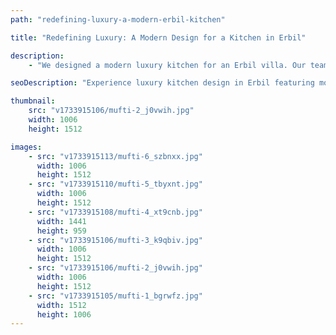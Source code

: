 ```yaml
---
path: "redefining-luxury-a-modern-erbil-kitchen"

title: "Redefining Luxury: A Modern Design for a Kitchen in Erbil"

description:
    - "We designed a modern luxury kitchen for an Erbil villa. Our team combined new design styles to create a beautiful and functional kitchen. The space features high-end appliances, smooth countertops, and elegant cabinets. The layout makes cooking and moving around easy. Natural light fills the room, creating a warm and welcoming atmosphere. This kitchen shows how modern design can make daily life both comfortable and stylish. Contact us to discuss your kitchen design."

seoDescription: "Experience luxury kitchen design in Erbil featuring modern aesthetics and premium finishes. Transform your space with our expert designers. Create a stunning kitchen that combines high-end appliances, elegant cabinetry and smart layouts."

thumbnail:
    src: "v1733915106/mufti-2_j0vwih.jpg"
    width: 1006
    height: 1512

images:
    - src: "v1733915113/mufti-6_szbnxx.jpg"
      width: 1006
      height: 1512
    - src: "v1733915110/mufti-5_tbyxnt.jpg"
      width: 1006
      height: 1512
    - src: "v1733915108/mufti-4_xt9cnb.jpg"
      width: 1441
      height: 959
    - src: "v1733915106/mufti-3_k9qbiv.jpg"
      width: 1006
      height: 1512
    - src: "v1733915106/mufti-2_j0vwih.jpg"
      width: 1006
      height: 1512
    - src: "v1733915105/mufti-1_bgrwfz.jpg"
      width: 1512
      height: 1006
---
```

